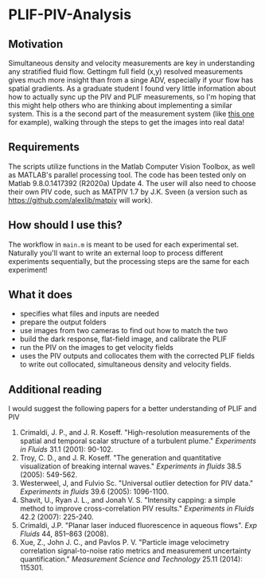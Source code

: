 # PLIF-PIV-Analysis

## Motivation
Simultaneous density and velocity measurements are key in understanding any stratified fluid flow. Gettingm full field (x,y) resolved measurements gives much more insight than from a singe ADV, especially if your flow has spatial gradients. As a graduate student I found very little information about how to actually sync up the PIV and PLIF measurements, so I'm hoping that this might help others who are thinking about implementing a similar system. This is a the second part of the measurement system (like [this one](https://github.com/ytanimoto/PLIF-PIV-Trigger) for example), walking through the steps to get the images into real data!

## Requirements
The scripts utilize functions in the Matlab Computer Vision Toolbox, as well as MATLAB's parallel processing tool. The code has been tested only on Matlab 9.8.0.1417392 (R2020a) Update 4. The user will also need to choose their own PIV code, such as MATPIV 1.7 by J.K. Sveen (a version such as https://github.com/alexlib/matpiv will work). 

## How should I use this?
The workflow in `main.m` is meant to be used for each experimental set. Naturally you'll want to write an external loop to process different experiments sequentially, but the processing steps are the same for each experiment! 

## What it does
* specifies what files and inputs are needed 
* prepare the output folders 
* use images from two cameras to find out how to match the two
* build the dark response, flat-field image, and calibrate the PLIF
* run the PIV on the images to get velocity fields
* uses the PIV outputs and collocates them with the corrected PLIF fields to write out collocated, simultaneous density and velocity fields.

## Additional reading
I would suggest the following papers for a better understanding of PLIF and PIV
1. Crimaldi, J. P., and J. R. Koseff. "High-resolution measurements of the spatial and temporal scalar structure of a turbulent plume." *Experiments in Fluids* 31.1 (2001): 90-102.
2. Troy, C. D., and J. R. Koseff. "The generation and quantitative visualization of breaking internal waves." *Experiments in fluids* 38.5 (2005): 549-562.
3. Westerweel, J, and Fulvio Sc. "Universal outlier detection for PIV data." *Experiments in fluids* 39.6 (2005): 1096-1100.
4. Shavit, U., Ryan J. L., and Jonah V. S. "Intensity capping: a simple method to improve cross-correlation PIV results." *Experiments in Fluids* 42.2 (2007): 225-240.
5. Crimaldi, J.P. "Planar laser induced fluorescence in aqueous flows". *Exp Fluids* 44, 851–863 (2008). 
6. Xue, Z., John J. C., and Pavlos P. V. "Particle image velocimetry correlation signal-to-noise ratio metrics and measurement uncertainty quantification." *Measurement Science and Technology* 25.11 (2014): 115301.

